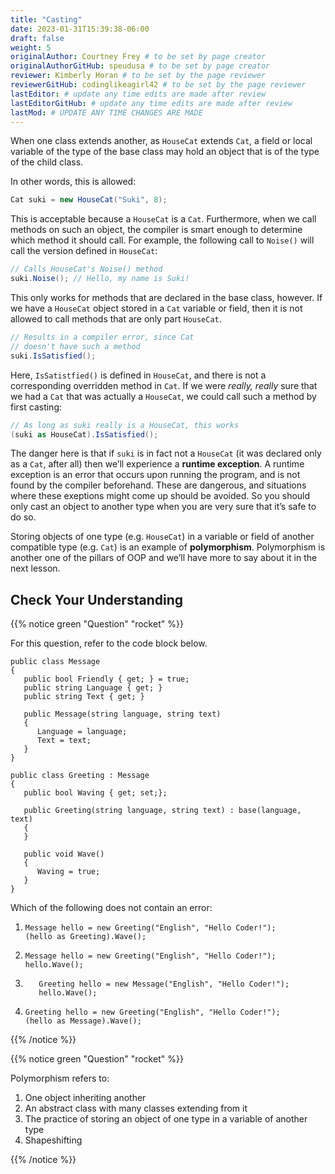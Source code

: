 ```yaml
---
title: "Casting"
date: 2023-01-31T15:39:38-06:00
draft: false
weight: 5
originalAuthor: Courtney Frey # to be set by page creator
originalAuthorGitHub: speudusa # to be set by page creator
reviewer: Kimberly Horan # to be set by the page reviewer
reviewerGitHub: codinglikeagirl42 # to be set by the page reviewer
lastEditor: # update any time edits are made after review
lastEditorGitHub: # update any time edits are made after review
lastMod: # UPDATE ANY TIME CHANGES ARE MADE
---
```


When one class extends another, as `HouseCat` extends `Cat`, a field or local variable of the type of the base class may hold an object that is of the type of the child class.

In other words, this is allowed:

```csharp
Cat suki = new HouseCat("Suki", 8);
```

This is acceptable because a `HouseCat` is a `Cat`. Furthermore, when we call methods on such an object, the compiler is smart enough to determine which method it should call. For example, the following call to `Noise()` will call the version defined in `HouseCat`:

```csharp
// Calls HouseCat's Noise() method
suki.Noise(); // Hello, my name is Suki!
```

This only works for methods that are declared in the base class, however. If we have a `HouseCat` object stored in a `Cat` variable or field, then it is not allowed to call methods that are only part `HouseCat`.

```csharp
// Results in a compiler error, since Cat
// doesn't have such a method
suki.IsSatisfied();
```

Here, `IsSatistfied()` is defined in `HouseCat`, and there is not a corresponding overridden method in `Cat`. If we were *really, really* sure that we had a `Cat` that was actually a `HouseCat`, we could call such a method by first casting:

```csharp
// As long as suki really is a HouseCat, this works
(suki as HouseCat).IsSatisfied();
```

The danger here is that if `suki` is in fact not a `HouseCat` (it was declared only as a `Cat`, after all) then we’ll experience a **runtime exception**. A runtime exception is an error that occurs upon running the program, and is not found by the compiler beforehand. These are dangerous, and situations where these exeptions might come up should be avoided. So you should only cast an object to another type when you are very sure that it’s safe to do so.

Storing objects of one type (e.g. `HouseCat`) in a variable or field of another compatible type (e.g. `Cat`) is an example of **polymorphism**. Polymorphism is another one of the pillars of OOP and we’ll have more to say about it in the next lesson.

## Check Your Understanding

{{% notice green  "Question" "rocket" %}} 
 
For this question, refer to the code block below.

```csharp{linenos=table,hl_lines=[],linenostart=1}
public class Message
{
   public bool Friendly { get; } = true;
   public string Language { get; }
   public string Text { get; }

   public Message(string language, string text)
   {
      Language = language;
      Text = text;
   }
}

public class Greeting : Message
{
   public bool Waving { get; set;};

   public Greeting(string language, string text) : base(language, text)
   {
   }

   public void Wave()
   {
      Waving = true;
   }
}
```

Which of the following does not contain an error:

   1. ```csharp{linenos=table,hl_lines=[],linenostart=1}
      Message hello = new Greeting("English", "Hello Coder!");
      (hello as Greeting).Wave();

      ```   
   1. ```csharp{linenos=table,hl_lines=[],linenostart=1}
      Message hello = new Greeting("English", "Hello Coder!");
      hello.Wave();

      ```  
   1. ```csharp{linenos=table,hl_lines=[],linenostart=1}
         Greeting hello = new Message("English", "Hello Coder!");
         hello.Wave();
      ```  
   1. ```csharp{linenos=table,hl_lines=[],linenostart=1}
      Greeting hello = new Greeting("English", "Hello Coder!");
      (hello as Message).Wave();
      ```  
<!-- ans: Message hello = new Greeting("English", "Hello Coder!");
         ((Greeting) hello).wave(); -->
{{% /notice %}}


{{% notice green  "Question" "rocket" %}} 
 
Polymorphism refers to:

   1. One object inheriting another
   1. An abstract class with many classes extending from it
   1. The practice of storing an object of one type in a variable of another type
   1. Shapeshifting

<!-- ans: The practice of storing an object of one type in a variable of another type -->
{{% /notice %}}